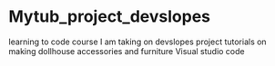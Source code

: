 # Mytub_project_devslopes
learning to code course I am taking on devslopes project tutorials on making dollhouse accessories and furniture
Visual studio code
